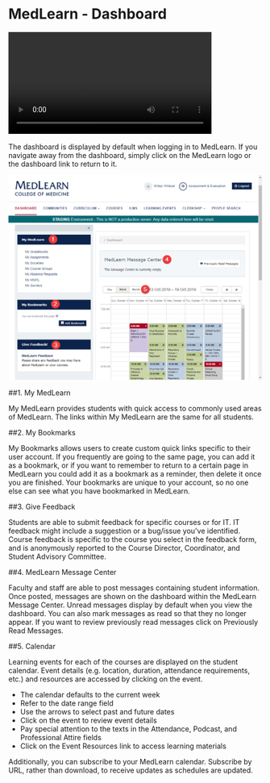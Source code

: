 # MedLearn - Dashboard

  <video width="80%" controls="controls">
<source src="https://arizona.box.com/shared/static/mmng5mos6kokxureeyf9yfuwm8f5xxbi.mp4" type="video/mp4">
</video>

The dashboard is displayed by default when logging in to MedLearn. If you navigate away from the dashboard, simply click on the MedLearn logo or the dashboard link to return to it.

![Dashboard](./images/student-dashboard.png)

##1. My MedLearn

My MedLearn provides students with quick access to commonly used areas of MedLearn. The links within My MedLearn are the same for all students.

##2. My Bookmarks

My Bookmarks allows users to create custom quick links specific to their user account. If you frequently are going to the same page, you can add it as a bookmark, or if you want to remember to return to a certain page in MedLearn you could add it as a bookmark as a reminder, then delete it once you are finished. Your bookmarks are unique to your account, so no one else can see what you have bookmarked in MedLearn.

##3. Give Feedback

Students are able to submit feedback for specific courses or for IT. IT feedback might include a suggestion or a bug/issue you've identified. Course feedback is specific to the course you select in the feedback form, and is anonymously reported to the Course Director, Coordinator, and Student Advisory Committee.

##4. MedLearn Message Center

Faculty and staff are able to post messages containing student information. Once posted, messages are shown on the dashboard within the MedLearn Message Center. Unread messages display by default when you view the dashboard. You can also mark messages as read so that they no longer appear. If you want to review previously read messages click on Previously Read Messages.

##5. Calendar

Learning events for each of the courses are displayed on the student calendar. Event details (e.g. location, duration, attendance requirements, etc.) and resources are accessed by clicking on the event.

* The calendar defaults to the current week
* Refer to the date range field
* Use the arrows to select past and future dates
* Click on the event to review event details
* Pay special attention to the texts in the Attendance, Podcast, and Professional Attire fields
* Click on the Event Resources link to access learning materials

Additionally, you can subscribe to your MedLearn calendar. Subscribe by URL, rather than download, to receive updates as schedules are updated.